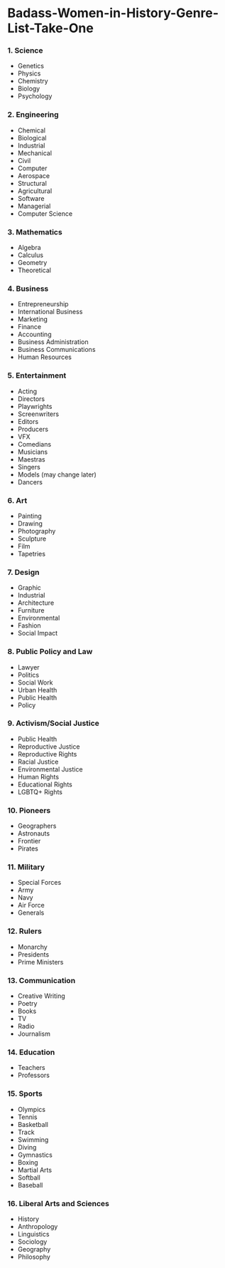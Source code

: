 # Badass-Women-in-History-Genre-List-Take-One

### 1. Science
  * Genetics 
  * Physics 
  * Chemistry 
  * Biology 
  * Psychology
    
### 2. Engineering 
  * Chemical 
  * Biological 
  * Industrial 
  * Mechanical 
  * Civil 
  * Computer 
  * Aerospace 
  * Structural
  * Agricultural
  * Software 
  * Managerial
  * Computer Science
	
### 3. Mathematics
  * Algebra 
  * Calculus 
  * Geometry 
  * Theoretical
    
### 4. Business
  * Entrepreneurship
  * International Business
  * Marketing 
  * Finance 
  * Accounting
  * Business Administration
  * Business Communications
  * Human Resources
    
### 5. Entertainment
  * Acting 
  * Directors
  * Playwrights 
  * Screenwriters
  * Editors
  * Producers
  * VFX 
  * Comedians
  * Musicians 
  * Maestras
  * Singers 
  * Models (may change later)
  * Dancers
    
### 6. Art
  * Painting 
  * Drawing
  * Photography 
  * Sculpture 
  * Film 
  * Tapetries
    
### 7. Design 
  * Graphic
  * Industrial 
  * Architecture 
  * Furniture 
  * Environmental 
  * Fashion 
  * Social Impact
    
### 8. Public Policy and Law
  * Lawyer 
  * Politics 
  * Social Work 
  * Urban Health
  * Public Health
  * Policy
	
### 9. Activism/Social Justice 
  * Public Health 
  * Reproductive Justice 
  * Reproductive Rights 
  * Racial Justice
  * Environmental Justice 
  * Human Rights 
  * Educational Rights 
  * LGBTQ+ Rights
	
### 10. Pioneers
  * Geographers 
  * Astronauts 
  * Frontier  
  * Pirates
    
### 11. Military 
  * Special Forces
  * Army 
  * Navy 
  * Air Force 
  * Generals 
    
### 12. Rulers 
  * Monarchy 
  * Presidents 
  * Prime Ministers 
    
### 13. Communication
  * Creative Writing 
  * Poetry
  * Books
  * TV 
  * Radio
  * Journalism
  
### 14. Education
  * Teachers 
  * Professors 
    
### 15. Sports
  * Olympics 
  * Tennis 
  * Basketball
  * Track
  * Swimming
  * Diving
  * Gymnastics 
  * Boxing 
  * Martial Arts 
  * Softball
  * Baseball
  
### 16. Liberal Arts and Sciences
  * History
  * Anthropology 
  * Linguistics 
  * Sociology
  * Geography 
  * Philosophy

